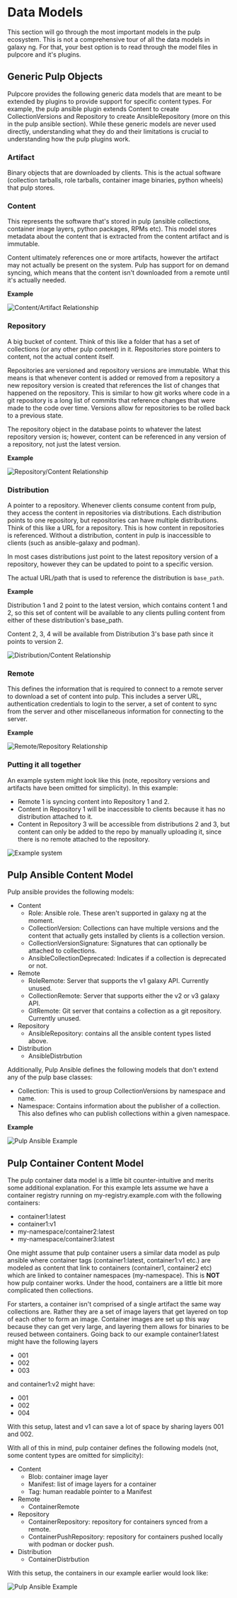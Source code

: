 # Data Models

This section will go through the most important models in the pulp ecosystem. This is not a comprehensive tour of all the data models in galaxy ng. For that, your best option is to read through the model files in pulpcore and it's plugins.

## Generic Pulp Objects

Pulpcore provides the following generic data models that are meant to be extended by plugins to provide support for specific content types. For example, the pulp ansible plugin extends Content to create CollectionVersions and Repository to create AnsibleRepository (more on this in the pulp ansible section). While these generic models are never used directly, understanding what they do and their limitations is crucial to understanding how the pulp plugins work.

### Artifact

Binary objects that are downloaded by clients. This is the actual software (collection tarballs, role tarballs, container image binaries, python wheels) that pulp stores.

### Content

This represents the software that's stored in pulp (ansible collections, container image layers, python packages, RPMs etc). This model stores metadata about the content that is extracted from the content artifact and is immutable.

Content ultimately references one or more artifacts, however the artifact may not actually be present on the system. Pulp has support for on demand syncing, which means that the content isn't downloaded from a remote until it's actually needed.

**Example**

<!-- Diagram source can be found in diagrams/model-diagrams.excalidraw and can be edited on https://excalidraw.com/ -->
![Content/Artifact Relationship](diagrams/content-artifact-diagram.png)

### Repository

A big bucket of content. Think of this like a folder that has a set of collections (or any other pulp content) in it. Repositories store pointers to content, not the actual content itself.

Repositories are versioned and repository versions are immutable. What this means is that whenever content is added or removed from a repository a new repository version is created that references the list of changes that happened on the repository. This is similar to how git works where code in a git repository is a long list of commits that reference changes that were made to the code over time. Versions allow for repositories to be rolled back to a previous state.

The repository object in the database points to whatever the latest repository version is; however, content can be referenced in any version of a repository, not just the latest version.

**Example**

<!-- Diagram source can be found in diagrams/model-diagrams.excalidraw and can be edited on https://excalidraw.com/ -->
![Repository/Content Relationship](diagrams/repository-content-relationship.png)

### Distribution

A pointer to a repository. Whenever clients consume content from pulp, they access the content in repositories via distributions. Each distribution points to one repository, but repositories can have multiple distributions. Think of this like a URL for a repository. This is how content in repositories is referenced. Without a distribution, content in pulp is inaccessible to clients (such as ansible-galaxy and podman).

In most cases distributions just point to the latest repository version of a repository, however they can be updated to point to a specific version.

The actual URL/path that is used to reference the distribution is `base_path`.

**Example**

Distribution 1 and 2 point to the latest version, which contains content 1 and 2, so this set of content will be available to any clients pulling content from either of these distribution's base_path.

Content 2, 3, 4 will be available from Distribution 3's base path since it points to version 2.

<!-- Diagram source can be found in diagrams/model-diagrams.excalidraw and can be edited on https://excalidraw.com/ -->
![Distribution/Content Relationship](diagrams/distrbution-content-relationship.png)

### Remote

This defines the information that is required to connect to a remote server to download a set of content into pulp. This includes a server URL, authentication credentials to login to the server, a set of content to sync from the server and other miscellaneous information for connecting to the server.

**Example**

<!-- Diagram source can be found in diagrams/model-diagrams.excalidraw and can be edited on https://excalidraw.com/ -->
![Remote/Repository Relationship](diagrams/repository-remote-relationship.png)

### Putting it all together

An example system might look like this (note, repository versions and artifacts have been omitted for simplicity). In this example:

- Remote 1 is syncing content into Repository 1 and 2.
- Content in Repository 1 will be inaccessible to clients because it has no distribution attached to it.
- Content in Repository 3 will be accessible from distributions 2 and 3, but content can only be added to the repo by manually uploading it, since there is no remote attached to the repository.

<!-- Diagram source can be found in diagrams/model-diagrams.excalidraw and can be edited on https://excalidraw.com/ -->
![Example system](diagrams/example-system.png)

## Pulp Ansible Content Model

Pulp ansible provides the following models:

- Content
    - Role: Ansible role. These aren't supported in galaxy ng at the moment.
    - CollectionVersion: Collections can have multiple versions and the content that actually gets installed by clients is a collection version.
    - CollectionVersionSignature: Signatures that can optionally be attached to collections.
    - AnsibleCollectionDeprecated: Indicates if a collection is deprecated or not.
- Remote
    - RoleRemote: Server that supports the v1 galaxy API. Currently unused.
    - CollectionRemote: Server that supports either the v2 or v3 galaxy API.
    - GitRemote: Git server that contains a collection as a git repository. Currently unused.
- Repository
    - AnsibleRepository: contains all the ansible content types listed above.
- Distribution
    - AnsibleDistrbution

Additionally, Pulp Ansible defines the following models that don't extend any of the pulp base classes:

- Collection: This is used to group CollectionVersions by namespace and name.
- Namespace: Contains information about the publisher of a collection. This also defines who can publish collections within a given namespace.

**Example**

<!-- Diagram source can be found in diagrams/model-diagrams.excalidraw and can be edited on https://excalidraw.com/ -->
![Pulp Ansible Example](diagrams/pulp-ansible.png)

## Pulp Container Content Model

The pulp container data model is a little bit counter-intuitive and merits some additional explanation. For this example lets assume we have a container registry running on my-registry.example.com with the following containers:

- container1:latest
- container1:v1
- my-namespace/container2:latest
- my-namespace/container3:latest

One might assume that pulp container users a similar data model as pulp ansible where container tags (container1:latest, container1:v1 etc.) are modeled as content that link to containers (container1, container2 etc) which are linked to container namespaces (my-namespace). This is **NOT** how pulp container works. Under the hood, containers are a little bit more complicated then collections.

For starters, a container isn't comprised of a single artifact the same way collections are. Rather they are a set of image layers that get layered on top of each other to form an image. Container images are set up this way because they can get very large, and layering them allows for binaries to be reused between containers. Going back to our example container1:latest might have the following layers

- 001
- 002
- 003

and container1:v2 might have:

- 001
- 002
- 004

With this setup, latest and v1 can save a lot of space by sharing layers 001 and 002.

With all of this in mind, pulp container defines the following models (not, some content types are omitted for simplicity):

- Content
    - Blob: container image layer
    - Manifest: list of image layers for a container
    - Tag: human readable pointer to a Manifest
- Remote
    - ContainerRemote
- Repository
    - ContainerRepository: repository for containers synced from a remote.
    - ContainerPushRepository: repository for containers pushed locally with podman or docker push.
- Distribution
    - ContainerDistrbution

With this setup, the containers in our example earlier would look like:

<!-- Diagram source can be found in diagrams/model-diagrams.excalidraw and can be edited on https://excalidraw.com/ -->
![Pulp Ansible Example](diagrams/pulp-container.png)
